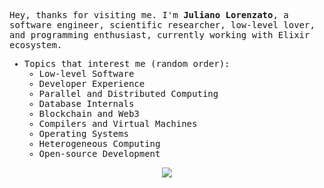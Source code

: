 <samp>

Hey, thanks for visiting me. I'm **Juliano Lorenzato**, a software engineer, scientific researcher, low-level lover, and programming enthusiast, currently working with Elixir ecosystem.
    
- Topics that interest me (random order):
  - Low-level Software
  - Developer Experience
  - Parallel and Distributed Computing
  - Database Internals
  - Blockchain and Web3
  - Compilers and Virtual Machines
  - Operating Systems
  - Heterogeneous Computing
  - Open-source Development

</samp>

<div align="center">
  <img src="https://skillicons.dev/icons?i=c,cpp,go,rust,zig">
</div>

